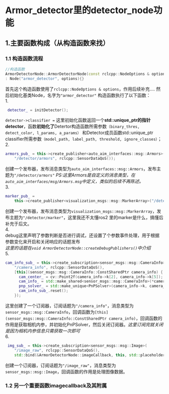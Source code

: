 # Armor_detector里的detector_node功能  

## 1.主要函数构成（从构造函数来找）  
### 1.1 构造函数流程  
```cpp
//构造函数
ArmorDetectorNode::ArmorDetectorNode(const rclcpp::NodeOptions & options)
: Node("armor_detector", options){}
```
首先这个构造函数使用了`rclcpp::NodeOptions & options`，作用后续补充....
然后初始化基类Node，名字为`"armor_detector"`
构造函数执行了以下函数：  
1.
```cpp
 detector_ = initDetector();
 ```
  `detector->classifier =`
 这里初始化函数返回一个**std::unique_ptr<Detector>的指针detector**，函数**初始化了**Detertor构造函数所需参数`（binary_thres, detect_color, l_params, a_params）`
 和Detector成员函数std::unique_ptr<NumberClassifier> classifier所需参数`（model_path, label_path, threshold, ignore_classes）`；  
 2.
```cpp
armors_pub_ = this->create_publisher<auto_aim_interfaces::msg::Armors>(
    "/detector/armors", rclcpp::SensorDataQoS());
```
创建一个发布器，发布消息类型为`auto_aim_interfaces::msg::Armors`，发布主题为`"/detector/armors"`  *PS:这里Armors是自定义的消息类型，在`auto_aim_interfaces/msg/Armors.msg`中定义，类似的后续不再陈述。*  
3.
```cpp
marker_pub_ =
    this->create_publisher<visualization_msgs::msg::MarkerArray>("/detector/marker", 10);
```  
创建一个发布器，发布消息类型为`visualization_msgs::msg::MarkerArray`，发布主题为`"/detector/marker"`，这里我还不太懂ros2 里的marker是什么，搞懂后补充于后文。  
4.  
debug这里声明了参数判断是否进行调试，还设置了个参数事件处理，用于根据参数变化来开启和关闭响应的话题发布  
*这里的话题在`void ArmorDetectorNode::createDebugPublishers()`中介绍*  
5.
```cpp
cam_info_sub_ = this->create_subscription<sensor_msgs::msg::CameraInfo>(
    "/camera_info", rclcpp::SensorDataQoS(),
    [this](sensor_msgs::msg::CameraInfo::ConstSharedPtr camera_info) {
      cam_center_ = cv::Point2f(camera_info->k[2], camera_info->k[5]);
      cam_info_ = std::make_shared<sensor_msgs::msg::CameraInfo>(*camera_info);
      pnp_solver_ = std::make_unique<PnPSolver>(camera_info->k, camera_info->d);
      cam_info_sub_.reset();
    });
```
这里创建了一个订阅器，订阅话题为`"/camera_info"`，消息类型为`sensor_msgs::msg::CameraInfo`，回调函数为`[this](sensor_msgs::msg::CameraInfo::ConstSharedPtr camera_info)`，回调函数的作用是获取相机内参，并初始化PnPSolver，然后关闭订阅器。*这里订阅完就关闭是因为相机内参信息只需获取一次即可*  
6.
```cpp
 img_sub_ = this->create_subscription<sensor_msgs::msg::Image>(
    "/image_raw", rclcpp::SensorDataQoS(),
    std::bind(&ArmorDetectorNode::imageCallback, this, std::placeholders::_1));
```
创建一个订阅器，订阅话题为`"/image_raw"`，消息类型为`sensor_msgs::msg::Image`，回调函数的作用是处理图像数据。  
### 1.2 另一个重要函数imagecallback及其附属





